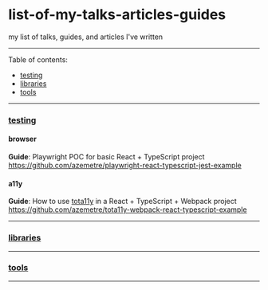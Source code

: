# list-of-my-talks-articles-guides
my list of talks, guides, and articles I've written

---
Table of contents:
* [testing](#testing)
* [libraries](#libraries)
* [tools](#tools)
---

### [testing](#testing)

#### browser
**Guide**: Playwright POC for basic React + TypeScript project
https://github.com/azemetre/playwright-react-typescript-jest-example

#### a11y
**Guide**: How to use [tota11y](https://github.com/Khan/tota11y) in a React + TypeScript + Webpack project
https://github.com/azemetre/tota11y-webpack-react-typescript-example

---

### [libraries](#libraries)

---

### [tools](#tools)

---
